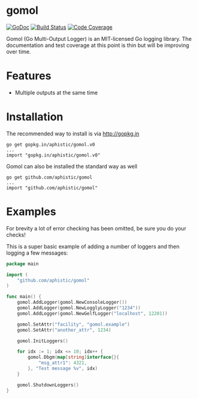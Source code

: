 gomol
=====

[![GoDoc](https://godoc.org/github.com/aphistic/gomol?status.svg)](https://godoc.org/github.com/aphistic/gomol)
[![Build Status](https://img.shields.io/travis/aphistic/gomol.svg)](https://travis-ci.org/aphistic/gomol)
[![Code Coverage](https://img.shields.io/codecov/c/github/aphistic/gomol.svg)](http://codecov.io/github/aphistic/gomol?branch=master)

Gomol (Go Multi-Output Logger) is an MIT-licensed Go logging library.  The documentation and test coverage at this point is thin but will be improving over time. 

Features
========

* Multiple outputs at the same time

Installation
============

The recommended way to install is via http://gopkg.in

    go get gopkg.in/aphistic/gomol.v0
    ...
    import "gopkg.in/aphistic/gomol.v0"

Gomol can also be installed the standard way as well

    go get github.com/aphistic/gomol
    ...
    import "github.com/aphistic/gomol"

Examples
========

For brevity a lot of error checking has been omitted, be sure you do your checks!

This is a super basic example of adding a number of loggers and then logging a few messages:

```go
package main

import (
	"github.com/aphistic/gomol"
)

func main() {
	gomol.AddLogger(gomol.NewConsoleLogger())
	gomol.AddLogger(gomol.NewLogglyLogger("1234"))
	gomol.AddLogger(gomol.NewGelfLogger("localhost", 12201))

	gomol.SetAttr("facility", "gomol.example")
	gomol.SetAttr("another_attr", 1234)

	gomol.InitLoggers()

	for idx := 1; idx <= 10; idx++ {
		gomol.Dbgm(map[string]interface{}{
			"msg_attr1": 4321,
		}, "Test message %v", idx)
	}

	gomol.ShutdownLoggers()
}
```
